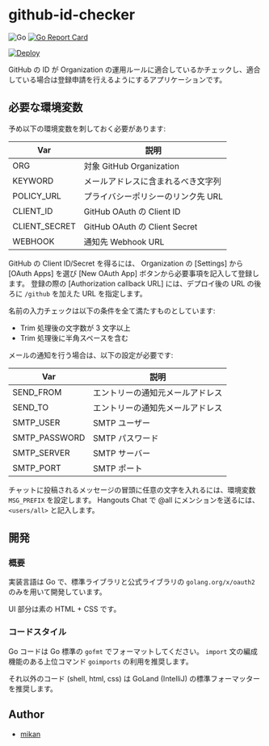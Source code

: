 github-id-checker
=================

![Go](https://github.com/mikan/github-id-checker/workflows/Go/badge.svg)
[![Go Report Card](https://goreportcard.com/badge/github.com/mikan/github-id-checker)](https://goreportcard.com/report/github.com/mikan/github-id-checker)

[![Deploy](https://www.herokucdn.com/deploy/button.svg)](https://heroku.com/deploy?template=https://github.com/mikan/github-id-checker)

GitHub の ID が Organization の運用ルールに適合しているかチェックし、適合している場合は登録申請を行えるようにするアプリケーションです。

## 必要な環境変数

予め以下の環境変数を刺しておく必要があります:

| Var | 説明 |
| --- | ---- |
| ORG | 対象 GitHub Organization |
| KEYWORD | メールアドレスに含まれるべき文字列 |
| POLICY_URL | プライバシーポリシーのリンク先 URL |
| CLIENT_ID | GitHub OAuth の Client ID |
| CLIENT_SECRET | GitHub OAuth の Client Secret |
| WEBHOOK | 通知先 Webhook URL |

GitHub の Client ID/Secret を得るには、 Organization の [Settings] から [OAuth Apps] を選び [New OAuth App] ボタンから必要事項を記入して登録します。
登録の際の [Authorization callback URL] には、デプロイ後の URL の後ろに `/github` を加えた URL を指定します。

名前の入力チェックは以下の条件を全て満たすものとしています:

- Trim 処理後の文字数が 3 文字以上
- Trim 処理後に半角スペースを含む

メールの通知を行う場合は、以下の設定が必要です:

| Var | 説明 |
| --- | ---- |
| SEND_FROM | エントリーの通知元メールアドレス |
| SEND_TO | エントリーの通知先メールアドレス |
| SMTP_USER | SMTP ユーザー |
| SMTP_PASSWORD | SMTP パスワード |
| SMTP_SERVER | SMTP サーバー |
| SMTP_PORT | SMTP ポート |

チャットに投稿されるメッセージの冒頭に任意の文字を入れるには、環境変数 `MSG_PREFIX` を設定します。
Hangouts Chat で @all にメンションを送るには、`<users/all>` と記入します。

## 開発

### 概要

実装言語は Go で、標準ライブラリと公式ライブラリの `golang.org/x/oauth2` のみを用いて開発しています。

UI 部分は素の HTML + CSS です。

### コードスタイル

Go コードは Go 標準の `gofmt` でフォーマットしてください。
`import` 文の編成機能のある上位コマンド `goimports` の利用を推奨します。

それ以外のコード (shell, html, css) は GoLand (IntelliJ) の標準フォーマッターを推奨します。

## Author

- [mikan](https://github.com/mikan)
